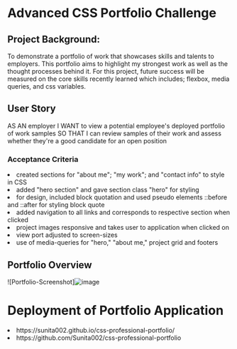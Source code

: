 # Advanced CSS Portfolio Challenge

## Project Background:
To demonstrate a portfolio of work that showcases skills and talents to employers. This portfolio aims to highlight my strongest work as well as the thought processes behind it. For this project, future success will be measured on the core skills recently learned which includes; flexbox, media queries, and css variables.

## User Story
AS AN employer
I WANT to view a potential employee's deployed portfolio of work samples
SO THAT I can review samples of their work and assess whether they're a good candidate for an open position

### Acceptance Criteria
<li>created sections for "about me"; "my work"; and "contact info" to style in CSS</li>
<li>added "hero section" and gave section class "hero" for styling</li>
<li>for design, included block quotation and used pseudo elements ::before and ::after for styling block quote </li>
<li>added navigation to all links and corresponds to respective section when clicked</li>
<li>project images responsive and takes user to application when clicked on </li>
<li>view port adjusted to screen-sizes</li>
<li>use of media-queries for "hero," "about me," project grid and footers </li>

## Portfolio Overview
![Portfolio-Screenshot]![image](https://user-images.githubusercontent.com/87583026/132140451-8ee9981f-e52c-4e71-a289-aabe3614532c.png)

# Deployment of Portfolio Application
<li>https://sunita002.github.io/css-professional-portfolio/</li>
<li>https://github.com/Sunita002/css-professional-portfolio</li>




